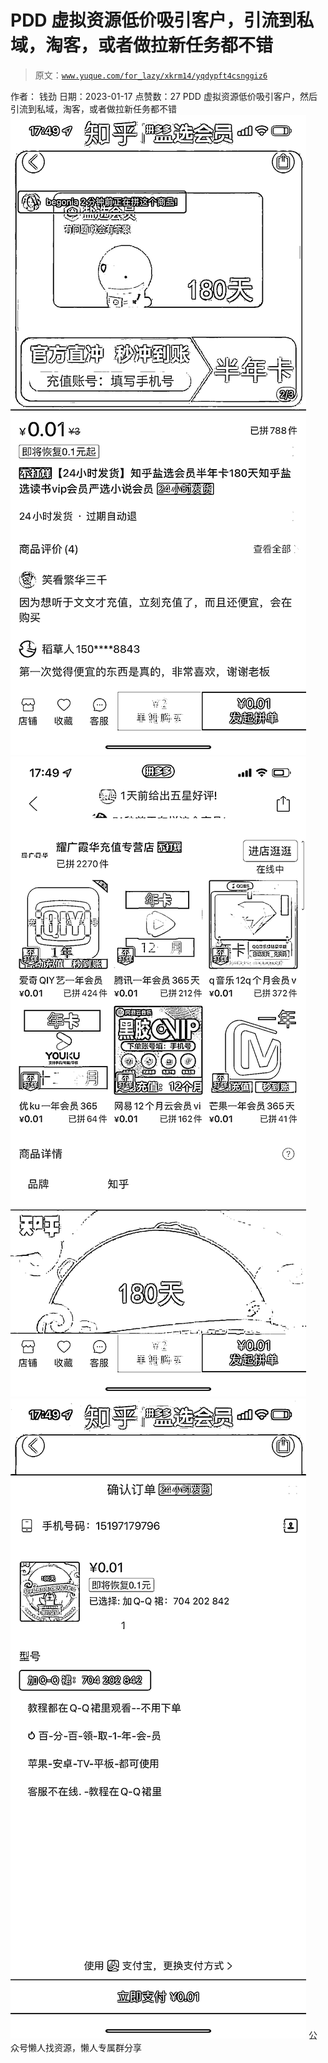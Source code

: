 # PDD 虚拟资源低价吸引客户，引流到私域，淘客，或者做拉新任务都不错

> 原文：[`www.yuque.com/for_lazy/xkrm14/yqdypft4csnggiz6`](https://www.yuque.com/for_lazy/xkrm14/yqdypft4csnggiz6)

<ne-p id="u297c0194" data-lake-id="u297c0194"><ne-text id="u2a763cce">作者： 钱劲</ne-text></ne-p> <ne-p id="uacba9ba2" data-lake-id="uacba9ba2"><ne-text id="u514b768a">日期：2023-01-17</ne-text></ne-p> <ne-p id="u39dc014f" data-lake-id="u39dc014f"><ne-text id="u2f47a4e4">点赞数：</ne-text><ne-text id="u19150371" ne-bold="true">27</ne-text></ne-p> <ne-hole id="u91971782" data-lake-id="u91971782"><ne-card data-card-name="hr" data-card-type="block" id="BCfJ3" data-event-boundary="card"><ne-p id="u0901e16d" data-lake-id="u0901e16d"><ne-text id="u10070301">PDD 虚拟资源低价吸引客户，然后引流到私域，淘客，或者做拉新任务都不错</ne-text></ne-p> <ne-p id="ufc4933a7" data-lake-id="ufc4933a7"><ne-card data-card-name="image" data-card-type="inline" id="THYfD" data-event-boundary="card">![](img/fd440f4c67cc4d3a8678d3b759555fd8.png)</ne-card></ne-p> <ne-p id="uc9fbdd05" data-lake-id="uc9fbdd05"><ne-card data-card-name="image" data-card-type="inline" id="uHi7k" data-event-boundary="card">![](img/593c8d81a549e5d7c0bdf34eada10a98.png)</ne-card></ne-p> <ne-p id="u0e51f7fe" data-lake-id="u0e51f7fe"><ne-card data-card-name="image" data-card-type="inline" id="uwYb2" data-event-boundary="card">![](img/f815ce3c475deda3554edc0824adf094.png)</ne-card></ne-p> <ne-hole id="u625eed5d" data-lake-id="u625eed5d"><ne-card data-card-name="hr" data-card-type="block" id="y70qO" data-event-boundary="card"><ne-p id="uc4c86187" data-lake-id="uc4c86187"><ne-text id="ua7c1bde5">公众号懒人找资源，懒人专属群分享</ne-text></ne-p></ne-card></ne-hole></ne-card></ne-hole>